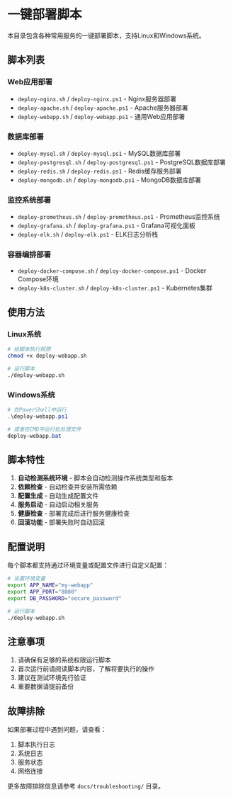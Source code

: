 # 一键部署脚本

本目录包含各种常用服务的一键部署脚本，支持Linux和Windows系统。

## 脚本列表

### Web应用部署
- `deploy-nginx.sh` / `deploy-nginx.ps1` - Nginx服务器部署
- `deploy-apache.sh` / `deploy-apache.ps1` - Apache服务器部署
- `deploy-webapp.sh` / `deploy-webapp.ps1` - 通用Web应用部署

### 数据库部署
- `deploy-mysql.sh` / `deploy-mysql.ps1` - MySQL数据库部署
- `deploy-postgresql.sh` / `deploy-postgresql.ps1` - PostgreSQL数据库部署
- `deploy-redis.sh` / `deploy-redis.ps1` - Redis缓存服务部署
- `deploy-mongodb.sh` / `deploy-mongodb.ps1` - MongoDB数据库部署

### 监控系统部署
- `deploy-prometheus.sh` / `deploy-prometheus.ps1` - Prometheus监控系统
- `deploy-grafana.sh` / `deploy-grafana.ps1` - Grafana可视化面板
- `deploy-elk.sh` / `deploy-elk.ps1` - ELK日志分析栈

### 容器编排部署
- `deploy-docker-compose.sh` / `deploy-docker-compose.ps1` - Docker Compose环境
- `deploy-k8s-cluster.sh` / `deploy-k8s-cluster.ps1` - Kubernetes集群

## 使用方法

### Linux系统
```bash
# 给脚本执行权限
chmod +x deploy-webapp.sh

# 运行脚本
./deploy-webapp.sh
```

### Windows系统
```powershell
# 在PowerShell中运行
.\deploy-webapp.ps1

# 或者在CMD中运行批处理文件
deploy-webapp.bat
```

## 脚本特性

1. **自动检测系统环境** - 脚本会自动检测操作系统类型和版本
2. **依赖检查** - 自动检查并安装所需依赖
3. **配置生成** - 自动生成配置文件
4. **服务启动** - 自动启动相关服务
5. **健康检查** - 部署完成后进行服务健康检查
6. **回滚功能** - 部署失败时自动回滚

## 配置说明

每个脚本都支持通过环境变量或配置文件进行自定义配置：

```bash
# 设置环境变量
export APP_NAME="my-webapp"
export APP_PORT="8080"
export DB_PASSWORD="secure_password"

# 运行脚本
./deploy-webapp.sh
```

## 注意事项

1. 请确保有足够的系统权限运行脚本
2. 首次运行前请阅读脚本内容，了解将要执行的操作
3. 建议在测试环境先行验证
4. 重要数据请提前备份

## 故障排除

如果部署过程中遇到问题，请查看：
1. 脚本执行日志
2. 系统日志
3. 服务状态
4. 网络连接

更多故障排除信息请参考 `docs/troubleshooting/` 目录。 